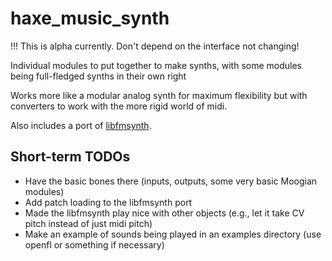 # haxe_music_synth

!!! This is alpha currently. Don't depend on the interface not changing!

Individual modules to put together to make synths, with some modules being full-fledged synths in their own right

Works more like a modular analog synth for maximum flexibility but with converters to work with the more rigid world of midi.

Also includes a port of [libfmsynth](https://github.com/Themaister/libfmsynth/blob/master/src/fmsynth.c).

## Short-term TODOs

* Have the basic bones there (inputs, outputs, some very basic Moogian modules)
* Add patch loading to the libfmsynth port
* Made the libfmsynth play nice with other objects (e.g., let it take CV pitch instead of just midi pitch)
* Make an example of sounds being played in an examples directory (use openfl or something if necessary)

